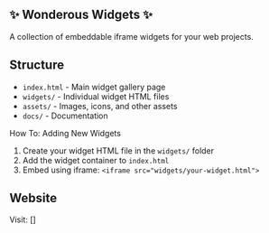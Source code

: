 ## ✨ Wonderous Widgets ✨

A collection of embeddable iframe widgets for your web projects.

## Structure
- `index.html` - Main widget gallery page
- `widgets/` - Individual widget HTML files
- `assets/` - Images, icons, and other assets
- `docs/` - Documentation

How To: Adding New Widgets
1. Create your widget HTML file in the `widgets/` folder
2. Add the widget container to `index.html`
3. Embed using iframe: `<iframe src="widgets/your-widget.html">`

## Website
Visit: []